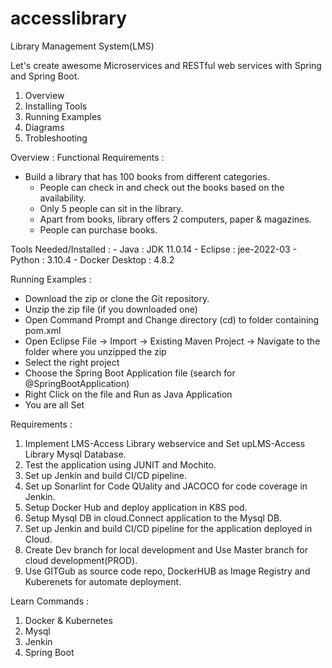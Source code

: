 # accesslibrary
Library Management System(LMS)

Let's create awesome Microservices and RESTful web services with Spring and Spring Boot.

1. Overview
2. Installing Tools
3. Running Examples
4. Diagrams
5. Trobleshooting


Overview :
  Functional Requirements : 
  - Build a library that has 100 books from different categories.
	- People can check in and check out the books based on the availability.
	- Only 5 people can sit in the library.
	- Apart from books, library offers 2 computers, paper & magazines.
	- People can purchase books.
	
   Tools Needed/Installed :
	- Java : JDK 11.0.14
	- Eclipse : jee-2022-03
	- Python : 3.10.4
	- Docker Desktop : 4.8.2

Running Examples :
  - Download the zip or clone the Git repository.
  - Unzip the zip file (if you downloaded one)
  - Open Command Prompt and Change directory (cd) to folder containing pom.xml
  - Open Eclipse
    File -> Import -> Existing Maven Project -> Navigate to the folder where you unzipped the zip
  - Select the right project
  - Choose the Spring Boot Application file (search for @SpringBootApplication)
  - Right Click on the file and Run as Java Application
  - You are all Set

Requirements : 
1. Implement LMS-Access Library webservice and Set upLMS-Access Library Mysql Database.
2. Test the application using JUNIT and Mochito.
3. Set up Jenkin and build CI/CD pipeline.
4. Set up Sonarlint for Code QUality and JACOCO for code coverage in Jenkin.
6. Setup Docker Hub and deploy application in K8S pod.
7. Setup Mysql DB in cloud.Connect application to the Mysql DB.
8. Set up Jenkin and build CI/CD pipeline for the application deployed in Cloud.
9. Create Dev branch for local development and Use Master branch for cloud development(PROD).
10. Use GITGub as source code repo, DockerHUB as Image Registry and Kuberenets for automate deployment.

Learn Commands : 
1. Docker & Kubernetes
2. Mysql
3. Jenkin
4. Spring Boot
